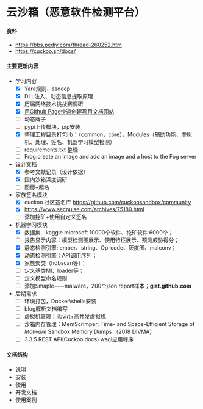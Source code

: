 # 云沙箱（恶意软件检测平台）

#### 资料
+ https://bbs.pediy.com/thread-260252.htm
+ https://cuckoo.sh/docs/

#### 主要更新内容

+ 学习内容
  - [x] Yara规则、ssdeep
  - [x] DLL注入、动态信息提取原理
  - [x] 历届网络技术挑战赛调研
  - [x] [用Github Page快速创建项目文档网站](https://zhuanlan.zhihu.com/p/323457078)
  - [ ] 动态牌子
  - [ ] pypi上传模块，pip安装
  - [x] 整理工程目录打包lib：（common，core），Modules（辅助功能、虚拟机、处理、签名、机器学习模型检测）
  - [ ] requirements.txt 整理
  - [ ] Frog:create an image and add an image and a host to the Fog server

+ 设计文档
  + [x] 参考文献记录（设计依据）
  + [x] 国内沙箱深度调研
  + [ ] 图标+起名

+ 家族签名模块
  - [x] cuckoo 社区签名库 https://github.com/cuckoosandbox/community
  - [x] https://www.secpulse.com/archives/75180.html
  - [ ] 添加挖矿+使用自定义签名

+ 机器学习模块
  - [x] 数据集：kaggle microsoft 10000个软件、挖矿软件 6000个；
  - [ ] 报告显示内容：模型检测图展示、使用特征展示、预测威胁得分；
  - [x] 静态检测引擎: ember、string、Op-code、灰度图、malconv；
  - [x] 动态检测引擎：API调用序列；
  - [x] 家族聚类（hdbscan等）；
  - [ ] 定义基类Ml、loader等；
  - [ ] 定义模型命名规则
  - [ ] 添加Smaple——malware，200个json report样本；**gist.github.com**

+ 后期需求
  + [ ] 环境打包，Docker\shells安装
  + [ ] blog解析文档编写
  + [ ] 虚拟机管理：libvirt+高并发虚拟机
  + [ ] 沙箱内存管理：MemScrimper: Time- and Space-Efficient Storage of *Malware* Sandbox Memory Dumps （2018 DIVMA）
  + [ ] 3.3.5 REST API(Cuckoo docs) wsgi应用程序

#### 文档结构

+ 说明
+ 安装
+ 使用
+ 开发文档
+ 使用案例






























